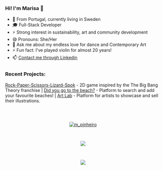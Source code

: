 ##
### Hi! I'm Marisa 🌸
- 📍 From Portugal, currently living in Sweden
- 🎓 Full-Stack Developer 
- ⚡ Strong interest in sustainability, art and community development
- 😄 Pronouns: She/Her
- 💬 Ask me about my endless love for dance and Contemporary Art
- ⚡ Fun fact: I've played violin for almost 20 years!
- 📫 [Contact me through Linkedin](https://www.linkedin.com/in/marisa-pinheiro-833a12113/)

##
### Recent Projects:
[Rock-Paper-Scissors-Lizard-Spok](https://sintomas.github.io/canvas-project-RPSLS/) - 2D game inspired by the The Big Bang Theory franchise    |    [Did you go to the beach?]() - Platform to search and add your favourite beaches!    |    [Art Lab](https://exquisite-starburst-8c9add.netlify.app/) - Platform for artists to showcase and sell their illustrations.
##
<br>
<p align="center" target="_blank" >
    <a href="https://www.codewars.com/users/m_pinheiro" >
    <img align="center"
    src="https://www.codewars.com/users/m_pinheiro/badges/large"
    alt="m_pinheiro">
    </a>
</p>

<br> 
<p align="center" ><img align="center"
    src="https://github-readme-stats.vercel.app/api/top-langs?username=Marisa-Pinheiro&show_icons=true&locale=en&bg_color=0d1117&text_color=ffffff&layout=compact"></p> 
<br>
<p align="center" ><img align="center"
    src="https://skillicons.dev/icons?i=java,docker,spring,postgresql,vite,jest,js,ts,mongodb,react,express,nodejs,html,css,bootstrap,github,postman,netlify,vscode,xd,figma)](https://skillicons.dev"></p>
<!--
- 🔭 I’m currently working on ...
- 🌱 I’m currently learning ...
- 👯 I’m looking to collaborate on ...
- 🤔 I’m looking for help with ...
- 💬 Ask me about ...
- 📫 How to reach me: ...
- 😄 Pronouns: ...
- ⚡ Fun fact: ...
-->

### 
##

